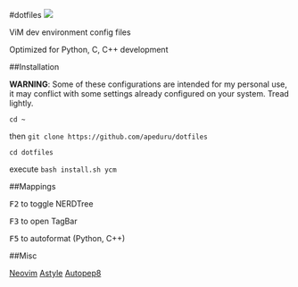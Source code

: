 #dotfiles
![](https://img.shields.io/badge/works%20on-Ubuntu-DD4814.svg)

ViM dev environment config files

Optimized for Python, C, C++ development


##Installation

**WARNING**: Some of these configurations are intended for my personal use, it may
conflict with some settings already configured on your system. Tread lightly.

`cd ~`

then `git clone https://github.com/apeduru/dotfiles`

`cd dotfiles`

execute `bash install.sh ycm`

##Mappings

<kbd>F2</kbd> to toggle NERDTree

<kbd>F3</kbd> to open TagBar

<kbd>F5</kbd> to autoformat (Python, C++)

##Misc

[Neovim](https://neovim.io)
[Astyle](http://astyle.sourceforge.net/)
[Autopep8](https://pypi.python.org/pypi/autopep8)
